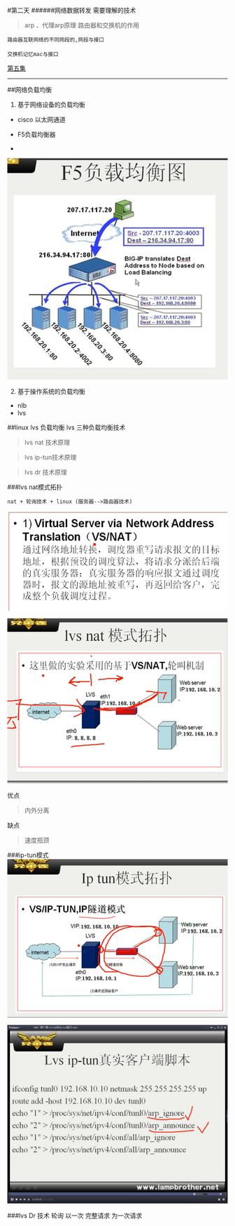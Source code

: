 #第二天
######网络数据转发
需要理解的技术
>arp 、代理arp原理  路由器和交换机的作用


	路由器互联网络的不同网段的,网段与接口

	交换机记忆mac与接口


[第五集](http://www.lampbrother.net/php/html/2013/php_teji_1010/176.html)
***
##网络负载均衡
1. 基于网络设备的负载均衡

 * cisco 以太网通道

 * F5负载均衡器
 * 
![](./img/5.jpg)

2. 基于操作系统的负载均衡
 * nlb
 * lvs

 
##linux lvs 负载均衡 
lvs 三种负载均衡技术

>lvs nat 技术原理

>lvs ip-tun技术原理

>lvs dr 技术原理


###lvs nat模式拓扑

	nat + 轮询技术 + linux (服务器-->路由器技术)
![](./img/7.jpg)

![](./img/6.jpg)

优点
>内外分离

缺点

>速度瓶颈

###ip-tun模式
![](./img/8.jpg)

![](./img/9.jpg)

###lvs Dr 技术
	轮询 以一次 完整请求 为一次请求